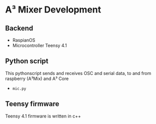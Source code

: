 # A³ Mixer Development
## Backend
- RaspianOS
- Microcontroller Teensy 4.1
##  Python script
This pythonscript sends and receives OSC and serial data, to and from raspberry (A³Mix) and A³ Core
- ```mic.py```
## Teensy firmware
Teensy 4.1 firmware is written in c++
